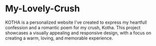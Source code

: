 # My-Lovely-Crush
KOTHA is a personalized website I've created to express my heartfull confession and a romantic poem for my crush, Kotha. This project showcases a visually appealing and responsive design, with a focus on creating a warm, loving, and memorable experience.
